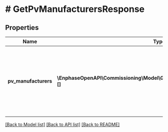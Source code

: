 # # GetPvManufacturersResponse

## Properties

Name | Type | Description | Notes
------------ | ------------- | ------------- | -------------
**pv_manufacturers** | **\EnphaseOpenAPI\Commissioning\Model\GetCompanyUsersResponseUsersInner[][]** | A list of PV manufacturers. Each element in the list is an array including the model&#39;s manufacturer&#39;s primary key and name. The list may be empty. | [optional]

[[Back to Model list]](../../README.md#models) [[Back to API list]](../../README.md#endpoints) [[Back to README]](../../README.md)
